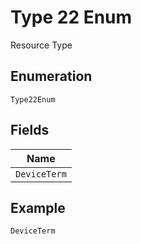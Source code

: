 
# Type 22 Enum

Resource Type

## Enumeration

`Type22Enum`

## Fields

| Name |
|  --- |
| `DeviceTerm` |

## Example

```
DeviceTerm
```

